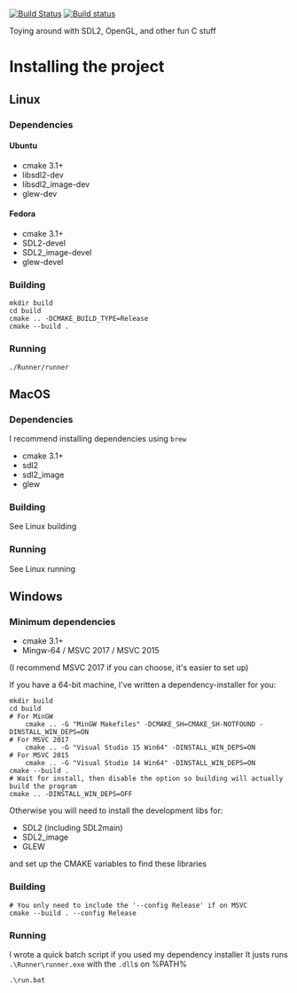 [![Build Status](https://img.shields.io/travis/Skyb0rg007/Engine/master.svg?logo=travis&label=Linux%20/%20OSX)](https://travis-ci.org/Skyb0rg007/Engine)
[![Build status](https://img.shields.io/appveyor/ci/Skyb0rg007/Engine/master.svg?logo=appveyor&label=Windows)](https://ci.appveyor.com/project/Skyb0rg007/engine)

Toying around with SDL2, OpenGL, and other fun C stuff

# Installing the project

## Linux

### Dependencies

#### Ubuntu

- cmake 3.1+
- libsdl2-dev
- libsdl2\_image-dev
- glew-dev

#### Fedora

- cmake 3.1+
- SDL2-devel
- SDL2\_image-devel
- glew-devel

### Building

    mkdir build
    cd build
    cmake .. -DCMAKE_BUILD_TYPE=Release
    cmake --build .

### Running

    ./Runner/runner

## MacOS

### Dependencies

I recommend installing dependencies using `brew`

- cmake 3.1+
- sdl2
- sdl2\_image
- glew

### Building

See Linux building

### Running

See Linux running

## Windows

### Minimum dependencies

- cmake 3.1+
- Mingw-64 / MSVC 2017 / MSVC 2015

(I recommend MSVC 2017 if you can choose, it's easier to set up)

If you have a 64-bit machine, I've written a dependency-installer for you:

    mkdir build
    cd build
    # For MinGW
        cmake .. -G "MinGW Makefiles" -DCMAKE_SH=CMAKE_SH-NOTFOUND -DINSTALL_WIN_DEPS=ON
    # For MSVC 2017
	    cmake .. -G "Visual Studio 15 Win64" -DINSTALL_WIN_DEPS=ON
    # For MSVC 2015
	    cmake .. -G "Visual Studio 14 Win64" -DINSTALL_WIN_DEPS=ON
    cmake --build .
    # Wait for install, then disable the option so building will actually build the program
    cmake .. -DINSTALL_WIN_DEPS=OFF

Otherwise you will need to install the development libs for:

- SDL2 (including SDL2main)
- SDL2\_image
- GLEW

and set up the CMAKE variables to find these libraries

### Building

    # You only need to include the '--config Release' if on MSVC
    cmake --build . --config Release

### Running

I wrote a quick batch script if you used my dependency installer
It justs runs ```.\Runner\runner.exe``` with the ```.dll```s on %PATH%

    .\run.bat
